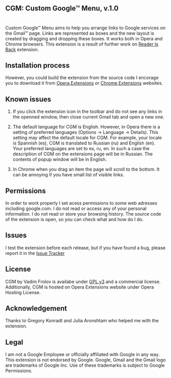 ﻿## CGM: Custom Google™ Menu, v.1.0
#

Custom Google™ Menu aims to help you arrange links to Google services on the Gmail™ page. Links are represented as boxes and the new layout is created by dragging and dropping these boxes. It works both in Opera and Chrome browsers. This extension is a result of further work on [Reader Is Back](https://github.com/fralik/Reader-is-back) extension.

## Installation process

However, you could build the extension from the source code I encorage you to download it from [Opera Extensions]() or [Chrome Extensions](https://chrome.google.com/webstore/detail/jlmhhcdodlafcgaopokedcaejpbiagkk) websites.

## Known issues

1. If you click the extension icon in the toolbar and do not see any links in the openned window, then close current Gmail tab and open a new one.

2. The default language for CGM is English. However, in Opera there is a setting of preferred languages (Options -> Language -> Details). This setting may affect the default locale for CGM. For example, your locale is Spannish (es), CGM is translated to Russian (ru) and English (en). Your preferred languages are set to es, ru, en. In such a case the description of CGM on the extensions page will be in Russian. The contents of popup window will be in English.

3. In Chrome when you drag an item the page will scroll to the bottom. It can be annoying if you have small list of visible links.

## Permissions
In order to work properly I set acess permissions to some web adresses including google.com. I do not read or access any of your personal information. I do not read or store your browsing history. The source code of the extension is open, so you can check what and how do I do.

## Issues
I test the extension before each release, but if you have found a bug, please report it in the [Issue Tracker]()

## License

CGM by Vadim Frolov is availabe under [GPL v3](http://www.gnu.org/licenses/gpl.txt) and a commercial license. Additionally, CGM is hosted on Opera Extensions website under Opera Hosting License.

## Acknowledgement

Thanks to Gregory Konradt and Julia Aronshtam who helped me with the extension.

## Legal
I am not a Google Employee or officially affiliated with Google in any way. This extension is not endorsed by Google. Google, Gmail and the Gmail logo are trademarks of Google Inc. Use of these trademarks is subject to Google Permissions.
